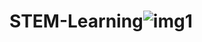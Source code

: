 # STEM-Learning![img1](https://github.com/user-attachments/assets/e99c0ef0-6082-47da-97dd-9e16520739af)
